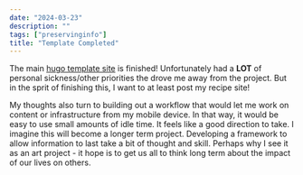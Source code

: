 ```yaml
---
date: "2024-03-23"
description: ""
tags: ["preservinginfo"]
title: "Template Completed"
---
```

The main [hugo template site](https://r15-papercss-hugo.r15cookie.com/) is finished!  Unfortunately had a **LOT** of personal sickness/other priorities the drove me away from the project. But in the sprit of finishing this, I want to at least post my recipe site!

My thoughts also turn to building out a workflow that would let me work on content or infrastructure from my mobile device.  In that way, it would be easy to use small amounts of idle time.  It feels like a good direction to take.  I imagine this will become a longer term project.  Developing a framework to allow information to last take a bit of thought and skill.  Perhaps why I see it as an art project - it hope is to get us all to think long term about the impact of our lives on others.